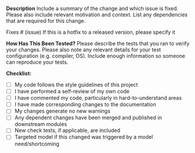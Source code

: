 **Description**
Include a summary of the change and which issue is fixed. Please also include
relevant motivation and context. List any dependencies that are required for
this change.

Fixes # (issue)
If this is a hotfix to a released version, please specify it

**How Has This Been Tested?**
Please describe the tests that you ran to verify your changes. Please also note
any relevant details for your test configuration (e.g. compiler, OS).  Include
enough information so someone can reproduce your tests.

**Checklist:**
- [ ] My code follows the style guidelines of this project
- [ ] I have performed a self-review of my own code
- [ ] I have commented my code, particularly in hard-to-understand areas
- [ ] I have made corresponding changes to the documentation
- [ ] My changes generate no new warnings
- [ ] Any dependent changes have been merged and published in downstream modules
- [ ] New check tests, if applicable, are included
- [ ] Targeted model if this changed was triggered by a model need/shortcoming
